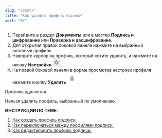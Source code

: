 ```yaml
---
slug: "/post7"
title: "Как удалить профиль подписи"
sort: "07"
---
```


1. Перейдите в раздел **Документы** или в мастер **Подпись и шифрование** или **Проверка и расшифрование**.
2. Для открытия правой боковой панели нажмите на выбранный активный профиль.
3. Наведите курсор на профиль, который хотите удалить, и  нажмите на иконку **Настройки** ![settings-post-button.jpg](./images/settings-post-button.jpg "Настройки").
4. На правой боковой панели в форме просмотра настроек профиля нажмите кнопку **Удалить** ![delete-button2.jpg](./images/delete-button2.jpg "Удалить"). 

Профиль удаляется.

Нельзя удалить профиль, выбранный по умолчанию.

**ИНСТРУКЦИИ ПО ТЕМЕ:**  
1. [Как создать профиль подписи.](https://docs.cryptoarm.ru/v3.0-Beta/004-documents/create-profile)  
2. [Как переключаться между профилями подписи.](https://docs.cryptoarm.ru/v3.0-Beta/004-documents/select-profile)  
3. [Как редактировать профиль подписи.](https://docs.cryptoarm.ru/v3.0-Beta/004-documents/edit-profile-sign)  